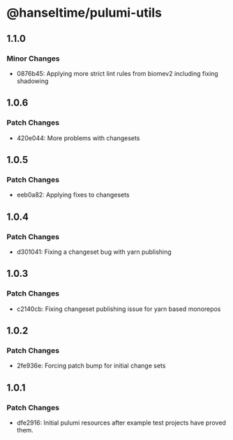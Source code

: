 # @hanseltime/pulumi-utils

## 1.1.0

### Minor Changes

- 0876b45: Applying more strict lint rules from biomev2 including fixing shadowing

## 1.0.6

### Patch Changes

- 420e044: More problems with changesets

## 1.0.5

### Patch Changes

- eeb0a82: Applying fixes to changesets

## 1.0.4

### Patch Changes

- d301041: Fixing a changeset bug with yarn publishing

## 1.0.3

### Patch Changes

- c2140cb: Fixing changeset publishing issue for yarn based monorepos

## 1.0.2

### Patch Changes

- 2fe936e: Forcing patch bump for initial change sets

## 1.0.1

### Patch Changes

- dfe2916: Initial pulumi resources after example test projects have proved them.
